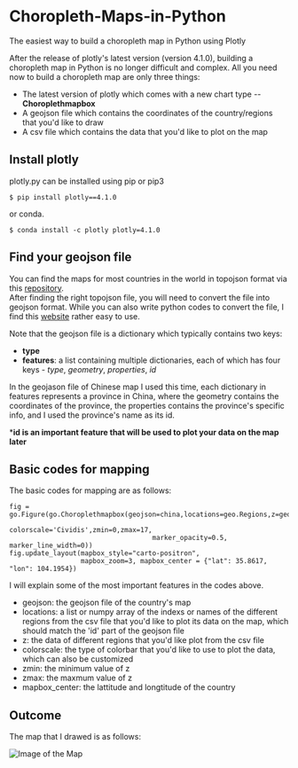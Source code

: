 # Choropleth-Maps-in-Python
The easiest way to build a choropleth map in Python using Plotly

After the release of plotly's latest version (version 4.1.0), building a choropleth map in Python is no longer difficult and complex. 
All you need now to build a choropleth map are only three things:
- The latest version of plotly which comes with a new chart type -- **Choroplethmapbox**
- A geojson file which contains the coordinates of the country/regions that you'd like to draw
- A csv file which contains the data that you'd like to plot on the map

## Install plotly
plotly.py can be installed using pip or pip3

```
$ pip install plotly==4.1.0
```

or conda.

```
$ conda install -c plotly plotly=4.1.0
```

## Find your geojson file
You can find the maps for most countries in the world in topojson format via this [repository](https://github.com/deldersveld/topojson).  
After finding the right topojson file, you will need to convert the file into geojson format. While you can also write python codes to convert the file, I find this [website](https://mapshaper.org/) rather easy to use.

Note that the geojson file is a dictionary which typically contains two keys:
- **type**
- **features**: a list containing multiple dictionaries, each of which has four keys - *type*, *geometry*, *properties*, *id*
 
In the geojason file of Chinese map I used this time, each dictionary in features represents a province in China, where the geometry contains the coordinates of the province, the properties contains the province's specific info, and I used the province's name as its id.

***id is an important feature that will be used to plot your data on the map later**
 
## Basic codes for mapping

The basic codes for mapping are as follows:
```
fig = go.Figure(go.Choroplethmapbox(geojson=china,locations=geo.Regions,z=geo.followerPercentage,
                                    colorscale='Cividis',zmin=0,zmax=17,
                                    marker_opacity=0.5, marker_line_width=0))
fig.update_layout(mapbox_style="carto-positron",
                  mapbox_zoom=3, mapbox_center = {"lat": 35.8617, "lon": 104.1954})
```

I will explain some of the most important features in the codes above.
- geojson: the geojson file of the country's map
- locations: a list or numpy array of the indexs or names of the different regions from the csv file that you'd like to plot its data on the map, which should match the 'id' part of the geojson file
- z: the data of different regions that you'd like plot from the csv file
- colorscale: the type of colorbar that you'd like to use to plot the data, which can also be customized
- zmin: the minimum value of z
- zmax: the maxmum value of z
- mapbox_center: the lattitude and longtitude of the country

## Outcome

The map that I drawed is as follows:

![Image of the Map](https://github.com/yg2619/Choropleth-Maps-in-Python/blob/master/choropleth-map-image.png)
